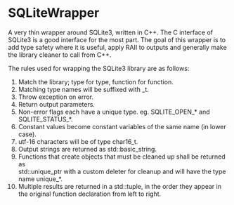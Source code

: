 # SQLiteWrapper
A very thin wrapper around SQLite3, written in C++.
The C interface of SQLite3 is a good interface for the most part. 
The goal of this wrapper is to add type safety where it is useful,
apply RAII to outputs and generally make the library cleaner to call
from C++.

The rules used for wrapping the SQLite3 library are as follows:  
1. Match the library; type for type, function for function.  
2. Matching type names will be suffixed with _t.  
3. Throw exception on error.  
4. Return output parameters.  
5. Non-error flags each have a unique type. eg. SQLITE_OPEN_* and  
SQLITE_STATUS_*.  
6. Constant values become constant variables of the same name (in lower case).  
7. utf-16 characters will be of type char16_t.  
8. Output strings are returned as std::basic_string.  
9. Functions that create objects that must be cleaned up shall be returned as  
std::unique_ptr<T> with a custom deleter for cleanup and will have the type  
name unique_*.  
10. Multiple results are returned in a std::tuple, in the order they appear in  
the original function declaration from left to right.  
